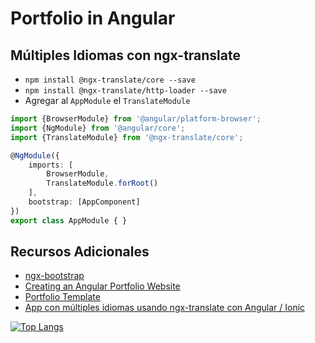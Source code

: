 # Portfolio in Angular

## Múltiples Idiomas con ngx-translate
- `npm install @ngx-translate/core --save`
- `npm install @ngx-translate/http-loader --save`
- Agregar al `AppModule` el `TranslateModule`

```TypeScript
import {BrowserModule} from '@angular/platform-browser';
import {NgModule} from '@angular/core';
import {TranslateModule} from '@ngx-translate/core';

@NgModule({
    imports: [
        BrowserModule,
        TranslateModule.forRoot()
    ],
    bootstrap: [AppComponent]
})
export class AppModule { }
```

## Recursos Adicionales
- [ngx-bootstrap](https://valor-software.com/ngx-bootstrap/#/documentation)
- [Creating an Angular Portfolio Website](https://www.youtube.com/playlist?list=PLN0Th-4WgKrUVQlqa14mUDeymTW1luznW)
- [Portfolio Template](https://github.com/StyvenSoft/portfolio-template)
- [App con múltiples idiomas usando ngx-translate con Angular / Ionic](https://www.youtube.com/watch?v=bVIH8f0Oyv0)

[![Top Langs](https://github-readme-stats.vercel.app/api/top-langs/?username=ingaamira&layout=compact&show_icons=true&text_color=ffffff&bg_color=0d1117)](https://github.com/ingaamira?tab=repositories)
